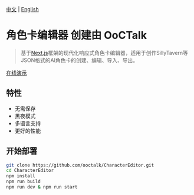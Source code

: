 [中文](README.zh.md) | [English](README.md)

# 角色卡编辑器 创建由 OoCTalk 

>基于[Next.js](https://nextjs.org/)框架的现代化响应式角色卡编辑器，适用于创作SillyTavern等JSON格式的AI角色卡的创建、编辑、导入、导出。

[在线演示](https://ce.ooctalk.com)

## 特性 

- 无需保存
- 黑夜模式
- 多语言支持
- 更好的性能

## 开始部署

```bash
git clone https://github.com/ooctalk/CharacterEditor.git
cd CharacterEditor
npm install
npm run build
npm run dev & npm run start
```
